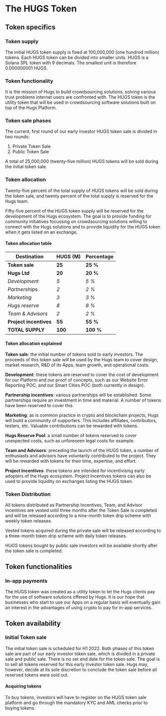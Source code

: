 # The HUGS Token

## Token specifics

### Token supply

The initial HUGS token supply is fixed at 100,000,000 (one hundred million) tokens. Each HUGS token can be divided into smaller units. HUGS is a Solana SPL token with 9 decimals. The smallest unit is therefore 0.000000001 HUGS.&#x20;

### Token functionality

It is the mission of Hugs to build crowdsourcing solutions, solving various trust problems internet users are confronted with. The HUGS token is the utility token that will be used in crowdsourcing software solutions built on top of the Hugs Platform.

### Token sale phases

The current, first round of our early investor HUGS token sale is divided in two rounds:

1. Private Token Sale
2. Public Token Sale

A total of 25,000,000 (twenty-five million) HUGS tokens will be sold during the initial token sale.

### Token allocation

Twenty-five percent of the total supply of HUGS tokens will be sold during the token sale, and twenty percent of the total supply is reserved for the Hugs team.

Fifty-five percent of the HUGS token supply will be reserved for the development of the Hugs ecosystem. The goal is to provide funding for community initiatives focussing on crowdsourcing solutions willing to connect with the Hugs solutions and to provide liquidity for the HUGS token when it gets listed on an exchange.&#x20;

#### Token allocation table&#x20;

| **Destination**        | HUGS (M) | Percentage |
| ---------------------- | -------- | ---------- |
| **Token sale**         | **25**   | **25 %**   |
| **Hugs Ltd**           | **20**   | **20 %**   |
|   _Development_        | _5_      | _5 %_      |
|   _Partnerships_       | _2_      | _2 %_      |
|   _Marketing_          | _3_      | _3 %_      |
|   _Hugs reserve_       | _8_      | _8 %_      |
|   _Team & Advisors_    | _2_      | _2 %_      |
| **Project incentives** | **55**   | **55 %**   |
| **TOTAL SUPPLY**       | **100**  | **100 %**  |

#### Token allocation explained

**Token sale**: the initial number of tokens sold to early investors. The proceeds of this token sale will be used by the Hugs team to cover design, market research, R\&D of its Apps, team growth, and operational costs.

**Development**: these tokens are reserved to cover the cost of development for our Platform and our proof of concepts, such as our Website Error Reporting POC, and our Smart Cities POC (both currently in design).

**Partnership incentives**: various partnerships will be established. Some partnerships require an investment in time and material. A number of tokens have been reserved to cover this.

**Marketing**: as is common practice in crypto and blockchain projects, Hugs will build a community of supporters. This includes affiliates, contributors, testers, etc. Valuable contributions can be rewarded with tokens.

**Hugs Reserve Pool**: a small number of tokens reserved to cover unexpected costs, such as unforeseen legal costs for example.

**Team and Advisors**: preceding the launch of the HUGS token, a number of enthusiasts and advisors have voluntarily contributed to the project. They will be rewarded with tokens for their time, expertise, and effort.

**Project Incentives**: these tokens are intended for incentivising early adopters of the Hugs ecosystem. Project Incentives tokens can also be used to provide liquidity on exchanges listing the HUGS token.

### Token Distribution

All tokens distributed as Partnership Incentives, Team, and Advisor incentives are vested until three months after the Token Sale is completed and will be released according to a nine-month token drip scheme with weekly token releases.

Vested tokens acquired during the private sale will be released according to a three-month token drip scheme with daily token releases.

HUGS tokens bought by public sale investors will be available shortly after the token sale is completed.

## Token functionalities

### In-app payments

The HUGS token was created as a utility token to let the Hugs clients pay for the use of software solutions offered by Hugs. It is our hope that businesses who start to use our Apps on a regular basis will eventually gain an interest in the advantages of using crypto to pay for in-app services.

## Token availability

### Initial Token sale

The initial token sale is scheduled for H1 2022. Both phases of this token sale are part of our early investor token sale, which is divided in a private sale and public sale. There is no set end date for the token sale. The goal is to sell all tokens reserved for this early investor token sale. Hugs may, however, decide at its sole discretion to conclude the token sale before all reserved tokens were sold out.

#### Acquiring tokens

To buy tokens, investors will have to register on the HUGS token sale platform and go through the mandatory KYC and AML checks prior to buying tokens.
